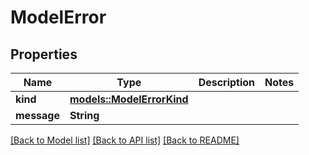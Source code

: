 # ModelError

## Properties

Name | Type | Description | Notes
------------ | ------------- | ------------- | -------------
**kind** | [**models::ModelErrorKind**](ModelErrorKind.md) |  | 
**message** | **String** |  | 

[[Back to Model list]](../README.md#documentation-for-models) [[Back to API list]](../README.md#documentation-for-api-endpoints) [[Back to README]](../README.md)


